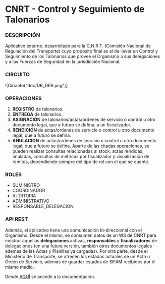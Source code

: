 # CNRT - Control y Seguimiento de Talonarios

### DESCRIPCIÓN
Aplicativo externo, desarrollado para la C.N.R.T. (Comisión Nacional de Regulación del Transporte) cuyo propósito final es el de llevar un Control y Seguimiento de los Talonarios que provee el Organismo a sus delegaciones y a las Fuerzas de Seguridad en la jurisdicción Nacional.

### CIRCUITO
![Circuito("doc/DB_DER.png")]

### OPERACIONES
1.	**REGISTRO** de talonarios.
2.	**ENTREGA** de talonarios. 
3.	**ASIGNACIÓN** de talonarios/actas/ordenes de servicio o control u otro documento legal, que a futuro se defina, a un fiscalizador.
4.	**RENDICIÓN** de actas/ordenes de servicio o control u otro documento legal, que a futuro se defina.
5.	**ANULACIÓN** de actas/ordenes de servicio o control u otro documento legal, que a futuro se defina.
Aparte de las citadas operaciones, se pueden realizar consultas relacionadas al stock, actas rendidas, anuladas, consultas de métricas por fiscalizador y visualización de remitos, dependiendo siempre del tipo de rol con el que se cuente.

### ROLES
- SUMINISTRO
- COORDINADOR
- AUDITORIA
- ADMINISTRATIVO
- RESPONSABLE_DELEGACION

### API REST
Además, el aplicativo tiene una comunicación bi-direccional con el Organismo. Desde el mismo, se consumen datos de un WS de CNRT para mostrar aquellas **delegaciones** activas, **responsables** y **fiscalizadores** de delegaciones (en una futura versión, también otros documentos legales además de las Actas y Planillas ya cargadas). Por otra parte, desde el Ministerio de Transporte, se ofrecen los estados actuales de un Acta u Orden de Servicio, además de guardar estados de SIFAM recibidos por el mismo medio.

Desde [AQUÌ](http://intranet.transporte.gob.ar:8087/api/doc) se accede a la documentación.
